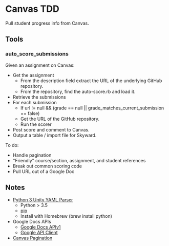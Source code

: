 # Canvas TDD

Pull student progress info from Canvas.

## Tools

### auto_score_submissions

Given an assignment on Canvas:

* Get the assignment
  - From the description field extract the URL of the underlying GitHub repository.
  - From the repository, find the auto-score.rb and load it.
* Retrieve the submissions
* For each submission
  - If url != null && (grade == null || grade_matches_current_submission == false)
  - Get the URL of the GitHub repository.
  - Run the scorer
* Post score and comment to Canvas.
* Output a table / import file for Skyward.

To do:

* Handle pagination
* "Friendly" course/section, assignment, and student references
* Break out common scoring code
* Pull URL out of a Google Doc

## Notes

* [Python 3 Unity YAML Parser](https://pypi.org/project/unityparser/)
  - Python > 3.5
  - [pip](https://pip.pypa.io/en/stable/installing/)
  - Install with Homebrew (brew install python)
* Google Docs APIs
  - [Google Docs APIv1](https://developers.google.com/docs/api/)
  - [Google API Client](https://github.com/googleapis/google-api-ruby-client)
* [Canvas Pagination](https://community.canvaslms.com/thread/1500)
